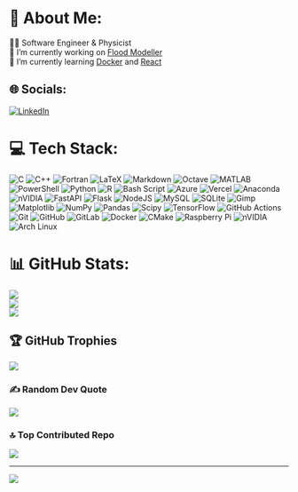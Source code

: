 # 💫 About Me:
👨‍💻 Software Engineer & Physicist<br>
🔭 I’m currently working on [Flood Modeller](https://www.floodmodeller.com/)<br>
🌱 I’m currently learning [Docker](https://www.docker.com/) and [React](https://react.dev/)<br>

## 🌐 Socials:
[![LinkedIn](https://img.shields.io/badge/LinkedIn-%230077B5.svg?logo=linkedin&logoColor=white)](https://linkedin.com/in/aliakatas) 

# 💻 Tech Stack:
![C](https://img.shields.io/badge/c-%2300599C.svg?style=plastic&logo=c&logoColor=white) ![C++](https://img.shields.io/badge/c++-%2300599C.svg?style=plastic&logo=c%2B%2B&logoColor=white) ![Fortran](https://img.shields.io/badge/Fortran-%23734F96.svg?style=plastic&logo=fortran&logoColor=white) ![LaTeX](https://img.shields.io/badge/latex-%23008080.svg?style=plastic&logo=latex&logoColor=white) ![Markdown](https://img.shields.io/badge/markdown-%23000000.svg?style=plastic&logo=markdown&logoColor=white) ![Octave](https://img.shields.io/badge/OCTAVE-darkblue?style=plastic&logo=octave&logoColor=fcd683) ![MATLAB](https://img.shields.io/badge/MATLAB-orange?style=plastic&logo=matlab&logoColor=ffa500) ![PowerShell](https://img.shields.io/badge/PowerShell-%235391FE.svg?style=plastic&logo=powershell&logoColor=white) ![Python](https://img.shields.io/badge/python-3670A0?style=plastic&logo=python&logoColor=ffdd54) ![R](https://img.shields.io/badge/r-%23276DC3.svg?style=plastic&logo=r&logoColor=white) ![Bash Script](https://img.shields.io/badge/bash_script-%23121011.svg?style=plastic&logo=gnu-bash&logoColor=white) ![Azure](https://img.shields.io/badge/azure-%230072C6.svg?style=plastic&logo=microsoftazure&logoColor=white) ![Vercel](https://img.shields.io/badge/vercel-%23000000.svg?style=plastic&logo=vercel&logoColor=white) ![Anaconda](https://img.shields.io/badge/Anaconda-%2344A833.svg?style=plastic&logo=anaconda&logoColor=white) ![nVIDIA](https://img.shields.io/badge/cuda-000000.svg?style=plastic&logo=nVIDIA&logoColor=green) ![FastAPI](https://img.shields.io/badge/FastAPI-005571?style=plastic&logo=fastapi) ![Flask](https://img.shields.io/badge/flask-%23000.svg?style=plastic&logo=flask&logoColor=white) ![NodeJS](https://img.shields.io/badge/node.js-6DA55F?style=plastic&logo=node.js&logoColor=white) ![MySQL](https://img.shields.io/badge/mysql-4479A1.svg?style=plastic&logo=mysql&logoColor=white) ![SQLite](https://img.shields.io/badge/sqlite-%2307405e.svg?style=plastic&logo=sqlite&logoColor=white) ![Gimp](https://img.shields.io/badge/Gimp-657D8B?style=plastic&logo=gimp&logoColor=FFFFFF) ![Matplotlib](https://img.shields.io/badge/Matplotlib-%23ffffff.svg?style=plastic&logo=Matplotlib&logoColor=black) ![NumPy](https://img.shields.io/badge/numpy-%23013243.svg?style=plastic&logo=numpy&logoColor=white) ![Pandas](https://img.shields.io/badge/pandas-%23150458.svg?style=plastic&logo=pandas&logoColor=white) ![Scipy](https://img.shields.io/badge/SciPy-%230C55A5.svg?style=plastic&logo=scipy&logoColor=%white) ![TensorFlow](https://img.shields.io/badge/TensorFlow-%23FF6F00.svg?style=plastic&logo=TensorFlow&logoColor=white) ![GitHub Actions](https://img.shields.io/badge/github%20actions-%232671E5.svg?style=plastic&logo=githubactions&logoColor=white) ![Git](https://img.shields.io/badge/git-%23F05033.svg?style=plastic&logo=git&logoColor=white) ![GitHub](https://img.shields.io/badge/github-%23121011.svg?style=plastic&logo=github&logoColor=white) ![GitLab](https://img.shields.io/badge/gitlab-%23181717.svg?style=plastic&logo=gitlab&logoColor=white) ![Docker](https://img.shields.io/badge/docker-%230db7ed.svg?style=plastic&logo=docker&logoColor=white) ![CMake](https://img.shields.io/badge/CMake-%23008FBA.svg?style=plastic&logo=cmake&logoColor=white) ![Raspberry Pi](https://img.shields.io/badge/-Raspberry_Pi-C51A4A?style=plastic&logo=Raspberry-Pi) ![nVIDIA](https://img.shields.io/badge/nVIDIA-%2376B900.svg?style=plastic&logo=nVIDIA&logoColor=white) ![Arch Linux](https://img.shields.io/badge/archlinux-1793D1?style=plastic&logo=archlinux)

# 📊 GitHub Stats:
![](https://github-readme-stats.vercel.app/api?username=aliakatas&theme=onedark&hide_border=false&include_all_commits=true&count_private=true)<br/>
![](https://github-readme-streak-stats.herokuapp.com/?user=aliakatas&theme=onedark&hide_border=false)<br/>
![](https://github-readme-stats.vercel.app/api/top-langs/?username=aliakatas&theme=onedark&hide_border=false&include_all_commits=true&count_private=true&layout=compact)

## 🏆 GitHub Trophies
![](https://github-profile-trophy.vercel.app/?username=aliakatas&theme=radical&no-frame=false&no-bg=true&margin-w=4)

### ✍️ Random Dev Quote
![](https://quotes-github-readme.vercel.app/api?type=horizontal&theme=radical)

### 🔝 Top Contributed Repo
![](https://github-contributor-stats.vercel.app/api?username=aliakatas&limit=5&theme=dark&combine_all_yearly_contributions=true)

---
[![](https://visitcount.itsvg.in/api?id=aliakatas&icon=0&color=0)](https://visitcount.itsvg.in)

<!-- Proudly created with GPRM ( https://gprm.itsvg.in ) -->
